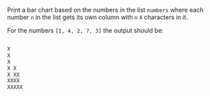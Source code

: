 Print a bar chart based on the numbers in the list `numbers` where each number
`n` in the list gets its own column with `n` `X` characters in it.

For the numbers `[1, 4, 2, 7, 3]` the output should be:

```txt

X
X
X
X X
X XX
XXXX
XXXXX
```
